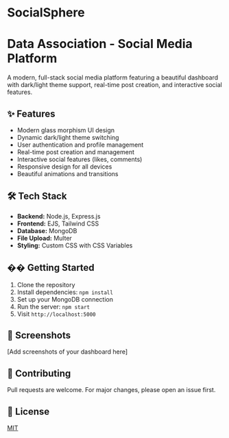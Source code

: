 # SocialSphere
# Data Association - Social Media Platform

A modern, full-stack social media platform featuring a beautiful dashboard with dark/light theme support, real-time post creation, and interactive social features.

## ✨ Features
- Modern glass morphism UI design
- Dynamic dark/light theme switching
- User authentication and profile management
- Real-time post creation and management
- Interactive social features (likes, comments)
- Responsive design for all devices
- Beautiful animations and transitions

## 🛠️ Tech Stack
- **Backend:** Node.js, Express.js
- **Frontend:** EJS, Tailwind CSS
- **Database:** MongoDB
- **File Upload:** Multer
- **Styling:** Custom CSS with CSS Variables

## �� Getting Started
1. Clone the repository
2. Install dependencies: `npm install`
3. Set up your MongoDB connection
4. Run the server: `npm start`
5. Visit `http://localhost:5000`

## 📸 Screenshots
[Add screenshots of your dashboard here]

## 🤝 Contributing
Pull requests are welcome. For major changes, please open an issue first.

## 📄 License
[MIT](https://choosealicense.com/licenses/mit/)
